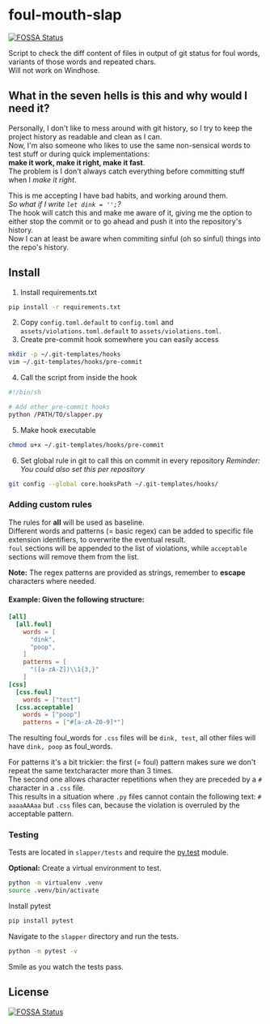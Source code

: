 # foul-mouth-slap
[![FOSSA Status](https://app.fossa.io/api/projects/git%2Bgithub.com%2FBramVer%2Ffoul-mouth-slap.svg?type=shield)](https://app.fossa.io/projects/git%2Bgithub.com%2FBramVer%2Ffoul-mouth-slap?ref=badge_shield)  

Script to check the diff content of files in output of git status for foul words, variants of those words and repeated chars.  
Will not work on Windhose.

## What in the seven hells is this and why would I need it?  

Personally, I don't like to mess around with git history, so I try to keep the project history as readable and clean as I can.  
Now, I'm also someone who likes to use the same non-sensical words to test stuff or during quick implementations:  
**make it work, make it right, make it fast**.  
The problem is I don't always catch everything before committing stuff when I *make it right*.  

This is me accepting I have bad habits, and working around them.  
*So what if I write `let dink = '';`?*  
The hook will catch this and make me aware of it, giving me the option to either stop the commit or to go ahead and push it into the repository's history.  
Now I can at least be aware when commiting sinful (oh so sinful) things into the repo's history.

## Install

1. Install requirements.txt
```bash
pip install -r requirements.txt
```

2. Copy `config.toml.default` to `config.toml` and `assets/violations.toml.default` to `assets/violations.toml`.
3. Create pre-commit hook somewhere you can easily access
```bash
mkdir -p ~/.git-templates/hooks
vim ~/.git-templates/hooks/pre-commit
```

4. Call the script from inside the hook
```bash
#!/bin/sh

# Add other pre-commit hooks 
python /PATH/TO/slapper.py
```

5. Make hook executable
```bash
chmod u+x ~/.git-templates/hooks/pre-commit
```

6. Set global rule in git to call this on commit in every repository
*Reminder: You could also set this per repository*
```bash
git config --global core.hooksPath ~/.git-templates/hooks/
```

### Adding custom rules
The rules for __all__ will be used as baseline.  
Different words and patterns (= basic regex) can be added to specific file extension identifiers, to overwrite the eventual result.  
`foul` sections will be appended to the list of violations, while `acceptable` sections will remove them from the list.

**Note:** The regex patterns are provided as strings, remember to **escape** characters where needed.

#### Example: Given the following structure:
```toml
[all]
  [all.foul]
    words = [
      "dink",
      "poop",
    ]
    patterns = [
      "([a-zA-Z])\\1{3,}"
    ]
[css]
  [css.foul]
    words = ["test"]
  [css.acceptable]
    words = ["poop"]
    patterns = ["#[a-zA-Z0-9]*"]

```
The resulting foul_words for `.css` files will be `dink, test`, all other files will have `dink, poop` as foul_words.  

For patterns it's a bit trickier: the first (= foul) pattern makes sure we don't repeat the same textcharacter more than 3 times.  
The second one allows character repetitions when they are preceded by a `#` character in a `.css` file.  
This results in a situation where `.py` files cannot contain the following text: `# aaaaAAAaa` but `.css` files can,
because the violation is overruled by the acceptable pattern.

### Testing
Tests are located in `slapper/tests` and require the [py.test](https://docs.pytest.org/en/latest/) module.  

**Optional:** Create a virtual environment to test.
```bash
python -m virtualenv .venv
source .venv/bin/activate
```
Install pytest
```bash
pip install pytest
```
Navigate to the `slapper` directory and run the tests.
```bash
python -m pytest -v
```
Smile as you watch the tests pass.


## License
[![FOSSA Status](https://app.fossa.io/api/projects/git%2Bgithub.com%2FBramVer%2Ffoul-mouth-slap.svg?type=large)](https://app.fossa.io/projects/git%2Bgithub.com%2FBramVer%2Ffoul-mouth-slap?ref=badge_large)
